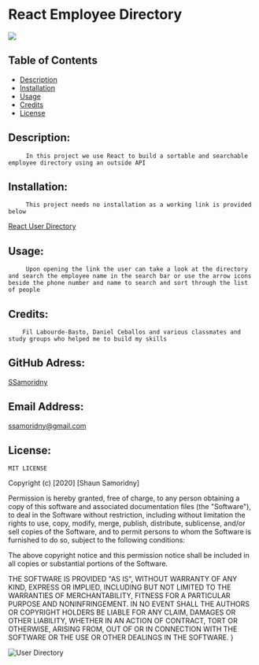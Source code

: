 

# React Employee Directory
![](https://img.shields.io/badge/README-GOODREADME-brightgreen)

## Table of Contents
- [Description](#description)
- [Installation](#installation)
- [Usage](#usage)
- [Credits](#credits)
- [License](#license)

## Description: 

         In this project we use React to build a sortable and searchable employee directory using an outside API 

## Installation:

         This project needs no installation as a working link is provided below
         
[React User Directory](https://ssamoridny.github.io/React-User-Directory/)

## Usage:

         Upon opening the link the user can take a look at the directory and search the employee name in the search bar or use the arrow icons beside the phone number and name to search and sort through the list of people 

## Credits:

        Fil Labourde-Basto, Daniel Ceballos and various classmates and study groups who helped me to build my skills

## GitHub Adress:

[SSamoridny](https://github.com/SSamoridny)

## Email Address:

[ssamoridny@gmail.com](ssamoridny@gmail.com)

## License:
    

    
    MIT LICENSE

Copyright (c) [2020] [Shaun Samoridny]

Permission is hereby granted, free of charge, to any person obtaining a copy
of this software and associated documentation files (the "Software"), to deal
in the Software without restriction, including without limitation the rights
to use, copy, modify, merge, publish, distribute, sublicense, and/or sell
copies of the Software, and to permit persons to whom the Software is
furnished to do so, subject to the following conditions:

The above copyright notice and this permission notice shall be included in all
copies or substantial portions of the Software.

THE SOFTWARE IS PROVIDED "AS IS", WITHOUT WARRANTY OF ANY KIND, EXPRESS OR
IMPLIED, INCLUDING BUT NOT LIMITED TO THE WARRANTIES OF MERCHANTABILITY,
FITNESS FOR A PARTICULAR PURPOSE AND NONINFRINGEMENT. IN NO EVENT SHALL THE
AUTHORS OR COPYRIGHT HOLDERS BE LIABLE FOR ANY CLAIM, DAMAGES OR OTHER
LIABILITY, WHETHER IN AN ACTION OF CONTRACT, TORT OR OTHERWISE, ARISING FROM,
OUT OF OR IN CONNECTION WITH THE SOFTWARE OR THE USE OR OTHER DEALINGS IN THE
SOFTWARE.
}
      
![User Directory](https://user-images.githubusercontent.com/30538162/99921894-b1aff400-2cea-11eb-95b4-9a8d30bcf53b.gif)
   
